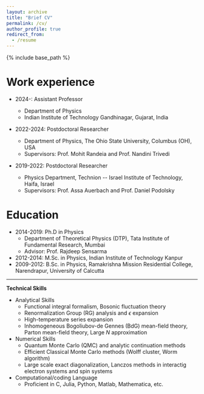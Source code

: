 ```yaml
---
layout: archive
title: "Brief CV"
permalink: /cv/
author_profile: true
redirect_from:
  - /resume
---
```


{% include base_path %}

Work experience
======
* 2024-: Assistant Professor
  * Department of Physics
  * Indian Institute of Technology Gandhinagar, Gujarat, India
  
* 2022-2024: Postdoctoral Researcher
  * Department of Physics, The Ohio State University, Columbus (OH), USA 
  * Supervisors: Prof. Mohit Randeia and Prof. Nandini Trivedi

* 2019-2022: Postdoctoral Researcher
  * Physics Department, Technion -- Israel Institute of Technology, Haifa, Israel 
  * Supervisors: Prof. Assa Auerbach and Prof. Daniel Podolsky

Education
======
* 2014-2019: Ph.D in Physics
  * Department of Theoretical Physics (DTP), Tata Institute of Fundamental Research, Mumbai
  * Advisor: Prof. Rajdeep Sensarma
* 2012-2014: M.Sc. in Physics, Indian Institute of Technology Kanpur
* 2009-2012: B.Sc. in Physics, Ramakrishna Mission Residential College, Narendrapur, University of Calcutta

  
---

**Technical Skills**

* Analytical Skills
  * Functional integral formalism, Bosonic fluctuation theory
  * Renormalization Group (RG) analysis and $\epsilon$ expansion
  * High-temperature series expansion
  * Inhomogeneous Bogoliubov-de Gennes (BdG) mean-field theory, Parton mean-field theory, Large $N$ approximation
* Numerical Skills
  * Quantum Monte Carlo (QMC) and analytic continuation methods
  * Efficient Classical Monte Carlo methods (Wolff cluster, Worm algorithm) 
  * Large scale exact diagonalization, Lanczos methods in interactig electron systems and spin systems
* Computational/coding Language
  * Proficient in C, Julia, Python, Matlab, Mathematica, etc.

